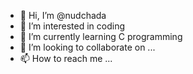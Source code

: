 - 👋 Hi, I’m @nudchada
- 👀 I’m interested in coding
- 🌱 I’m currently learning C programming
- 💞️ I’m looking to collaborate on ...
- 📫 How to reach me ...

<!---
nudchada/nudchada is a ✨ special ✨ repository because its `README.md` (this file) appears on your GitHub profile.
You can click the Preview link to take a look at your changes.
--->

